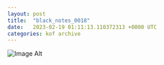 ```yaml
---
layout:	post
title:	"black_notes_0018"
date:	2023-02-19 01:11:13.110372313 +0000 UTC
categories:	kof archive
---
```


![Image Alt](https://k0f.github.io/assets/black_notes_0018.png)
